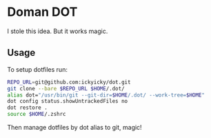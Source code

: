 # Doman DOT

I stole this idea. But it works magic.

## Usage

To setup dotfiles run:

```bash
REPO_URL=git@github.com:ickyicky/dot.git
git clone --bare $REPO_URL $HOME/.dot/
alias dot="/usr/bin/git --git-dir=$HOME/.dot/ --work-tree=$HOME"
dot config status.showUntrackedFiles no
dot restore .
source $HOME/.zshrc
```

Then manage dotfiles by dot alias to git, magic!
